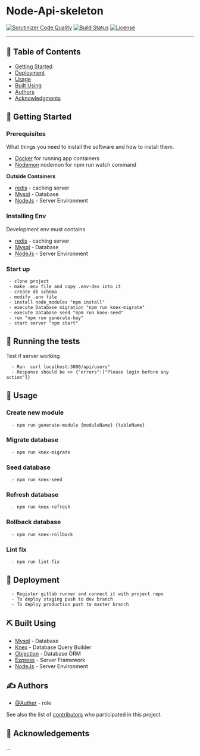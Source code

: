 <!-- <p align="center">
  <a href="" rel="noopener">
 <img width=200px height=200px src="https://i.imgur.com/6wj0hh6.jpg" alt="Project logo"></a>
</p> -->

<h1>
<b>Node-Api-skeleton</b></h1>

<div display=none>

[![Scrutinizer Code Quality](https://scrutinizer-ci.com/g/SherifElfadaly/Node-Api-Skeleton/badges/quality-score.png?b=master)](https://scrutinizer-ci.com/g/SherifElfadaly/Node-Api-Skeleton/?branch=master)
[![Build Status](https://scrutinizer-ci.com/g/SherifElfadaly/Node-Api-Skeleton/badges/build.png?b=master)](https://scrutinizer-ci.com/g/SherifElfadaly/Node-Api-Skeleton/build-status/master)
[![License](https://img.shields.io/badge/license-MIT-blue.svg)](/LICENSE)

</div>

---


## 📝 Table of Contents

<!-- - [About](#about) -->
- [Getting Started](#getting_started)
- [Deployment](#deployment)
- [Usage](#usage)
- [Built Using](#built_using)
- [Authors](#authors)
- [Acknowledgments](#acknowledgement)
<!-- - [TODO](../TODO.md) -->
<!-- - [Contributing](../CONTRIBUTING.md) -->

<!-- ## 🧐 About <a name = "about"></a>

... -->
## 🏁 Getting Started <a name = "getting_started"></a>



### Prerequisites

What things you need to install the software and how to install them.


- [Docker](https://www.docker.com/) for running app containers
- [Nodemon](https://nodemon.io/) nodemon for npm run watch command

<h> <b>  Outside Containers</b></h>
- [redis](https://redis.io/) - caching server
- [Mysql](https://www.mysql.com/) - Database
- [NodeJs](https://nodejs.org/en/) - Server Environment



### Installing Env
Development env must contains 
- [redis](https://redis.io/) - caching server
- [Mysql](https://www.mysql.com/) - Database
- [NodeJs](https://nodejs.org/en/) - Server Environment


### Start up

```
 - clone project
 - make .env file and copy .env-dev into it 
 - create db schema
 - modify .env file
 - install node_modules "npm install"
 - execute Database migration "npm run knex-migrate"
 - execute Database seed "npm run knex-seed"
 - run "npm run generate-key"
 - start server "npm start"
```


## 🔧 Running the tests <a name = "tests"></a>

Test if server working
```
  - Run  curl localhost:3000/api/users"
  - Response should be >> {"errors":["Please login before any action"]}

```

## 🎈 Usage <a name="usage"></a>
 ### Create new module
```
  - npm run generate-module {moduleName} {tableName}
```
 ### Migrate database
```
  - npm run knex-migrate
```
 ### Seed database
```
  - npm run knex-seed
```
 ### Refresh database
```
  - npm run knex-refresh
```
 ### Rollback database
```
  - npm run knex-rollback
```
 ### Lint fix
```
  - npm run lint-fix
```

## 🚀 Deployment <a name = "deployment"></a>
```
  - Register gitlab runner and connect it with project repo
  - To deploy staging push to dev branch 
  - To deploy production push to master branch 
```
## ⛏️ Built Using <a name = "built_using"></a>

- [Mysql](https://www.mysql.com/) - Database
- [Knex](http://knexjs.org/) - Database Query Builder
- [Objection](https://vincit.github.io/objection.js/) - Database ORM
- [Express](https://expressjs.com/) - Server Framework
- [NodeJs](https://nodejs.org/en/) - Server Environment

## ✍️ Authors <a name = "authors"></a>

- [@Auther](https://github.com/AutherProfile) - role

See also the list of [contributors](https://github.com/kylelobo/The-Documentation-Compendium/contributors) who participated in this project.

## 🎉 Acknowledgements <a name = "acknowledgement"></a>
 ...
